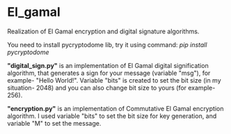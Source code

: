 # El_gamal
Realization of El Gamal encryption and digital signature algorithms.


You need to install pycryptodome lib, try it using command: _pip install pycryptodome_

**"digital_sign.py"** is an implementation of El Gamal digital signification algorithm, that generates a sign for your message (variable "msg"), for example- "Hello World!". Variable "bits" is created to set the bit size (in my situation- 2048) and you can also change bit size to yours (for example- 256).

**"encryption.py"** is an implementation of Commutative El Gamal encryption algorithm. I used variable "bits" to set the bit size for key generation, and variable "M" to set the message.  
